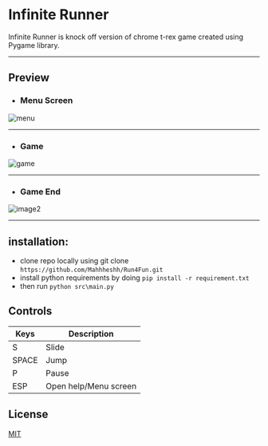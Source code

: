# Infinite Runner
 Infinite Runner is knock off version of chrome t-rex game created using Pygame library.
***
## Preview
- ### Menu Screen
![menu](https://user-images.githubusercontent.com/100200105/191219305-d1dac6fe-7e51-4d8f-8b2e-6e40bf0c1ebe.png)
***
- ### Game
![game](https://user-images.githubusercontent.com/100200105/191219311-bada523e-5b12-4cb3-9dab-98868ea010e6.png)
***
- ### Game End
![image2](https://user-images.githubusercontent.com/100200105/191219318-f8c3ecdf-3550-4f63-aedb-8833a781da00.png)
***

## installation:
- clone repo locally using git clone `https://github.com/Mahhheshh/Run4Fun.git`
- install python requirements by doing `pip install -r requirement.txt`
- then run `python src\main.py`

## Controls
| Keys  | Description           |
|----   | ----                  |
| S     | Slide                 |
| SPACE | Jump                  |
| P     | Pause                 |
| ESP   | Open help/Menu screen |


## License
[MIT](https://opensource.org/licenses/MIT)
